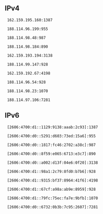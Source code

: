 ## IPv4
```
 162.159.195.160:1387
```
```
 188.114.96.199:955
```
```
 188.114.98.48:987
```
```
 188.114.98.184:890
```
```
 162.159.193.194:3138
```
```
 188.114.99.147:928
```
```
 162.159.192.67:4198
```
```
 188.114.96.54:928
```
```
 188.114.98.23:1070
```
```
 188.114.97.106:7281
```

## IPv6
```
 [2606:4700:d1::1129:9138:aaab:2c93]:1387
```
```
 [2606:4700:d0::5291:d603:73ed:15a6]:955
```
```
 [2606:4700:d0::1817:fc46:2702:a38c]:987
```
```
 [2606:4700:d0::8f59:e065:6713:e3c7]:890
```
```
 [2606:4700:d0::a002:d13f:04e6:0f20]:3138
```
```
 [2606:4700:d1::98a1:2c79:8fd0:b7b6]:928
```
```
 [2606:4700:d1::9315:bf37:8964:41f6]:4198
```
```
 [2606:4700:d1::67cf:a98a:ab9e:8959]:928
```
```
 [2606:4700:d1::79fc:75ec:fa7e:9bfb]:1070
```
```
 [2606:4700:d0::6732:0b3b:7c95:2607]:7281
```
